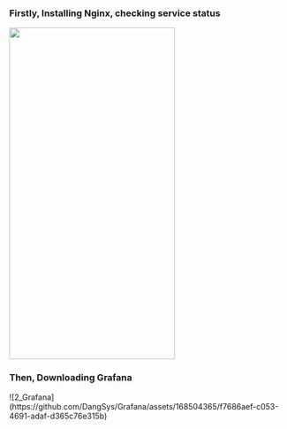
<h3>Firstly, Installing Nginx, checking service status</h1>

<img src="https://github.com/DangSys/Grafana/assets/168504365/575f4fd4-093f-4638-aa2a-2355d0621209" width=300, height=600/>

<h3>Then, Downloading Grafana</h3>
![2_Grafana](https://github.com/DangSys/Grafana/assets/168504365/f7686aef-c053-4691-adaf-d365c76e315b)
